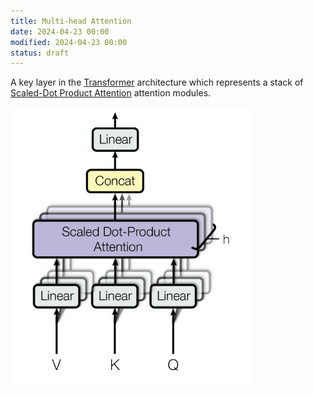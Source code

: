```yaml
---
title: Multi-head Attention
date: 2024-04-23 00:00
modified: 2024-04-23 00:00
status: draft
---
```


A key layer in the [Transformer](transformer.md) architecture which represents a stack of [Scaled-Dot Product Attention](scaled-dot-product-attention.md) attention modules.

![Multi-head attention diagram](../_media/multi-head-attention.png)